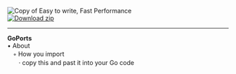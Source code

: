 ![Copy of Easy to write, Fast Performance](https://github.com/user-attachments/assets/c2f6bef1-9c73-4da8-99c1-d93d33e0e8ef)
<br />
[![Download zip](	https://img.shields.io/badge/Go-00ADD8?style=for-the-badge&logo=go&logoColor=white)](https://github.com/sebastian-sestaliuc/Go.js/releases/tag/v1)
<br />
<hr>


**GoPorts** <br />
• About <br />
ㅤ◦ How you import <br />
ㅤㅤ· copy this and past it into your Go code <br />
